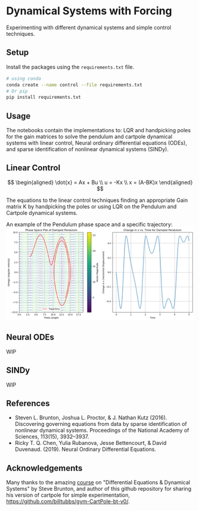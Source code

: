 # Dynamical Systems with Forcing
Experimenting with different dynamical systems and simple control techniques.

## Setup
Install the packages using the `requirements.txt` file.

```bash
# using conda
conda create --name control --file requirements.txt
# Or pip
pip install requirements.txt
```

## Usage
The notebooks contain the implementations to: LQR and handpicking poles for the gain matrices to solve the pendulum and cartpole dynamical systems with linear control, Neural ordinary differential equations (ODEs), and sparse identification of nonlinear dynamical systems (SINDy).

## Linear Control
$$
\begin{aligned}
\dot{x} = Ax + Bu \\
u = -Kx \\
x = (A-BK)x
\end{aligned}
$$

The equations to the linear control techniques finding an appropriate Gain matrix K by handpicking the poles or using LQR on the Pendulum and Cartpole dynamical systems.

An example of the Pendulum phase space and a specific trajectory:
![Pendulum Phase Space](attachments/pendulum_phasespace.png "Pendulum Phase Space")

## Neural ODEs

WIP

## SINDy

WIP

## References 
- Steven L. Brunton, Joshua L. Proctor, & J. Nathan Kutz (2016). Discovering governing equations from data by sparse identification of nonlinear dynamical systems. Proceedings of the National Academy of Sciences, 113(15), 3932–3937.
- Ricky T. Q. Chen, Yulia Rubanova, Jesse Bettencourt, & David Duvenaud. (2019). Neural Ordinary Differential Equations.

## Acknowledgements
Many thanks to the amazing [course](https://www.youtube.com/watch?v=9fQkLQZe3u8&list=PLMrJAkhIeNNTYaOnVI3QpH7jgULnAmvPA&ab_channel=SteveBrunton) on "Differential Equations & Dynamical Systems" by Steve Brunton, and author of this github repository for sharing his version of cartpole for simple experimentation, https://github.com/billtubbs/gym-CartPole-bt-v0/.